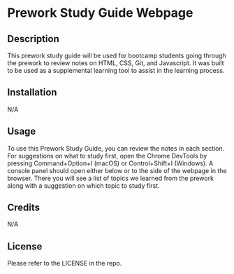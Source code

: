 # Prework Study Guide Webpage

## Description

This prework study guide will be used for bootcamp students  going  through the  prework to review notes on  HTML, CSS, Git, and Javascript. It  was built to  be  used as a  supplemental  learning tool to  assist in the learning process.


## Installation

N/A

## Usage

To use this Prework Study Guide, you can review the notes in each section. For suggestions on what to study first, open the Chrome DevTools by pressing Command+Option+I (macOS) or Control+Shift+I (Windows). A console panel should open either below or to the side of the webpage in the browser. There you will see a list of topics we learned from the prework along with a suggestion on which topic to study first.


## Credits

N/A 

## License

Please refer to the LICENSE in the repo.

